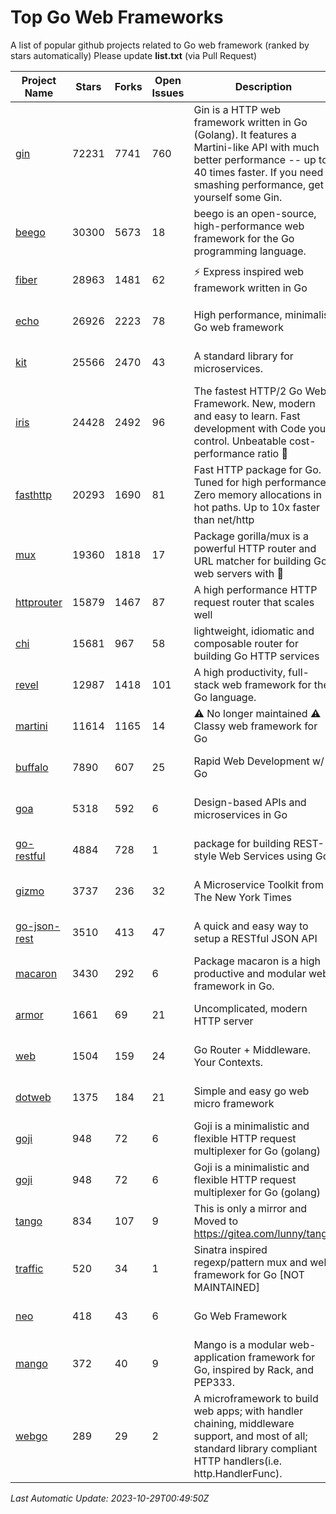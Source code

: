 # Top Go Web Frameworks
A list of popular github projects related to Go web framework (ranked by stars automatically)
Please update **list.txt** (via Pull Request)

| Project Name | Stars | Forks | Open Issues | Description | Last Commit |
| ------------ | ----- | ----- | ----------- | ----------- | ----------- |
| [gin](https://github.com/gin-gonic/gin) | 72231 | 7741 | 760 | Gin is a HTTP web framework written in Go (Golang). It features a Martini-like API with much better performance -- up to 40 times faster. If you need smashing performance, get yourself some Gin. | 2023-09-27 07:17:11 |
| [beego](https://github.com/beego/beego) | 30300 | 5673 | 18 | beego is an open-source, high-performance web framework for the Go programming language. | 2023-10-26 14:18:44 |
| [fiber](https://github.com/gofiber/fiber) | 28963 | 1481 | 62 | ⚡️ Express inspired web framework written in Go | 2023-10-27 11:45:30 |
| [echo](https://github.com/labstack/echo) | 26926 | 2223 | 78 | High performance, minimalist Go web framework | 2023-10-24 18:12:13 |
| [kit](https://github.com/go-kit/kit) | 25566 | 2470 | 43 | A standard library for microservices. | 2023-05-29 21:23:33 |
| [iris](https://github.com/kataras/iris) | 24428 | 2492 | 96 | The fastest HTTP/2 Go Web Framework. New, modern and easy to learn. Fast development with Code you control. Unbeatable cost-performance ratio :rocket: | 2023-10-24 12:52:13 |
| [fasthttp](https://github.com/valyala/fasthttp) | 20293 | 1690 | 81 | Fast HTTP package for Go. Tuned for high performance. Zero memory allocations in hot paths. Up to 10x faster than net/http | 2023-10-21 10:38:07 |
| [mux](https://github.com/gorilla/mux) | 19360 | 1818 | 17 | Package gorilla/mux is a powerful HTTP router and URL matcher for building Go web servers with 🦍 | 2023-10-18 11:23:00 |
| [httprouter](https://github.com/julienschmidt/httprouter) | 15879 | 1467 | 87 | A high performance HTTP request router that scales well | 2022-06-03 15:51:59 |
| [chi](https://github.com/go-chi/chi) | 15681 | 967 | 58 | lightweight, idiomatic and composable router for building Go HTTP services | 2023-10-22 00:41:35 |
| [revel](https://github.com/revel/revel) | 12987 | 1418 | 101 | A high productivity, full-stack web framework for the Go language. | 2022-04-12 20:53:30 |
| [martini](https://github.com/go-martini/martini) | 11614 | 1165 | 14 | ⚠️ No longer maintained ⚠️  Classy web framework for Go | 2017-01-21 21:58:54 |
| [buffalo](https://github.com/gobuffalo/buffalo) | 7890 | 607 | 25 | Rapid Web Development w/ Go | 2023-01-26 15:34:17 |
| [goa](https://github.com/goadesign/goa) | 5318 | 592 | 6 | Design-based APIs and microservices in Go | 2023-10-25 23:28:40 |
| [go-restful](https://github.com/emicklei/go-restful) | 4884 | 728 | 1 | package for building REST-style Web Services using Go | 2023-08-19 07:17:29 |
| [gizmo](https://github.com/nytimes/gizmo) | 3737 | 236 | 32 | A Microservice Toolkit from The New York Times | 2021-04-30 15:27:05 |
| [go-json-rest](https://github.com/ant0ine/go-json-rest) | 3510 | 413 | 47 | A quick and easy way to setup a RESTful JSON API | 2017-09-13 04:12:08 |
| [macaron](https://github.com/go-macaron/macaron) | 3430 | 292 | 6 | Package macaron is a high productive and modular web framework in Go. | 2023-10-12 04:14:56 |
| [armor](https://github.com/labstack/armor) | 1661 | 69 | 21 | Uncomplicated, modern HTTP server | 2019-08-03 18:10:09 |
| [web](https://github.com/gocraft/web) | 1504 | 159 | 24 | Go Router + Middleware. Your Contexts. | 2019-02-07 15:06:52 |
| [dotweb](https://github.com/devfeel/dotweb) | 1375 | 184 | 21 | Simple and easy go web micro framework | 2023-04-15 08:06:03 |
| [goji](https://github.com/goji/goji) | 948 | 72 | 6 | Goji is a minimalistic and flexible HTTP request multiplexer for Go (golang) | 2019-01-26 23:58:29 |
| [goji](https://github.com/goji/goji) | 948 | 72 | 6 | Goji is a minimalistic and flexible HTTP request multiplexer for Go (golang) | 2019-01-26 23:58:29 |
| [tango](https://github.com/lunny/tango) | 834 | 107 | 9 | This is only a mirror and Moved to https://gitea.com/lunny/tango | 2019-05-17 03:31:10 |
| [traffic](https://github.com/gravityblast/traffic) | 520 | 34 | 1 | Sinatra inspired regexp/pattern mux and web framework for Go [NOT MAINTAINED] | 2015-11-26 21:31:07 |
| [neo](https://github.com/ivpusic/neo) | 418 | 43 | 6 | Go Web Framework | 2017-08-14 23:54:31 |
| [mango](https://github.com/paulbellamy/mango) | 372 | 40 | 9 | Mango is a modular web-application framework for Go, inspired by Rack, and PEP333. | 2017-10-17 08:18:43 |
| [webgo](https://github.com/bnkamalesh/webgo) | 289 | 29 | 2 | A microframework to build web apps; with handler chaining, middleware support, and most of all; standard library compliant HTTP handlers(i.e. http.HandlerFunc). | 2023-03-08 16:03:21 |

*Last Automatic Update: 2023-10-29T00:49:50Z*